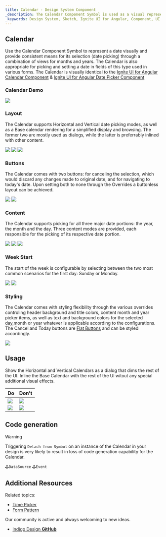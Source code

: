 ```yaml
---
title: Calendar - Design System Component
_description: The Calendar Component Symbol is used as a visual representation of a date providing the necessary mechanisms for date picking. 
_keywords: Design System, Sketch, Ignite UI for Angular, Component, UI Library, Widgets
---
```


## Calendar

Use the Calendar Component Symbol to represent a date visually and provide consistent means for its selection (date picking) through a combination of views for months and years. The Calendar is also appropriate for picking and setting a date in fields of this type used in various forms.
The Calendar is visually identical to the [Ignite UI for Angular Calendar Component](https://www.infragistics.com/products/ignite-ui-angular/angular/components/calendar.html) & [Ignite UI for Angular Date Picker Component](https://www.infragistics.com/products/ignite-ui-angular/angular/components/date_picker.html)

### Calendar Demo

![](../images/calendar_demo.png)

### Layout

The Calendar supports Horizontal and Vertical date picking modes, as well as a Base calendar rendering for a simplified display and browsing. The former two are mostly used as dialogs, while the latter is preferrably inlined with other content.

![](../images/calendar_horizontal.png)
![](../images/calendar_vertical.png)
![](../images/calendar_base.png)

### Buttons

The Calendar comes with two buttons: for canceling the selection, which would discard any changes made to original date, and for navigating to today's date. Upon setting both to none through the Overrides a buttonless layout can be achieved.

![](../images/calendar_buttons.png)
![](../images/calendar_nobuttons.png)

### Content

The Calendar supports picking for all three major date portions: the year, the month and the day. Three content modes are provided, each responsible for the picking of its respective date portion.

![](../images/calendar_days.png)
![](../images/calendar_months.png)
![](../images/calendar_years.png)

### Week Start

The start of the week is configurable by selecting between the two most common scenarios for the first day: Sunday or Monday.

![](../images/calendar_sun.png)
![](../images/calendar_mon.png)

### Styling

The Calendar comes with styling flexibility through the various overrides controling header background and title colors, content month and year picker items, as well as text and background colors for the selected day,month or year whatever is applicable according to the configurations.
The Cancel and Today buttons are [Flat Buttons](button.md) and can be styled accordingly.

![](../images/calendar_styling.png)

## Usage

Show the Horizontal and Vertical Calendars as a dialog that dims the rest of the UI. Inline the Base Calendar with the rest of the UI witout any special additional visual effects.

| Do                              | Don't                             |
| ------------------------------- | --------------------------------- |
| ![](../images/calendar_do1.png) | ![](../images/calendar_dont1.png) |
| ![](../images/calendar_do2.png) | ![](../images/calendar_dont2.png) |

## Code generation

> [!WARNING]
> Triggering `Detach from Symbol` on an instance of the Calendar in your design is very likely to result in loss of code generation capability for the Calendar.

`🕹️DataSource`
`🕹️Event`

## Additional Resources

Related topics:

- [Time Picker](time-picker.md)
- [Form Pattern](forms.md)
  <div class="divider--half"></div>

Our community is active and always welcoming to new ideas.

- [Indigo Design **GitHub**](https://github.com/IgniteUI/design-system-docfx)
